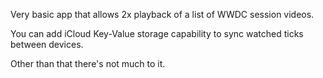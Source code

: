 Very basic app that allows 2x playback of a list of WWDC session videos.

You can add iCloud Key-Value storage capability to sync watched ticks between devices.

Other than that there's not much to it.

